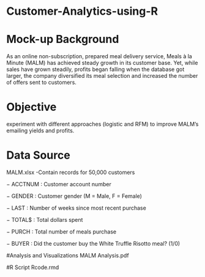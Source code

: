 # Customer-Analytics-using-R

# Mock-up Background
As an online non-subscription, prepared meal delivery service, Meals à la Minute (MALM) has achieved steady growth in its customer base. Yet, while sales have grown steadily, profits began falling when the database got larger, the company diversified its meal selection and increased the number of offers sent to customers. 

# Objective
experiment with different approaches (logistic and RFM) to improve MALM’s emailing yields and profits.

# Data Source

MALM.xlsx -Contain records for 50,000 customers

− ACCTNUM : Customer account number 

− GENDER : Customer gender (M = Male, F = Female) 

− LAST : Number of weeks since most recent purchase 

− TOTAL$ : Total dollars spent 

− PURCH : Total number of meals purchase 

− BUYER : Did the customer buy the White Truffle Risotto meal? (1/0)

#Analysis and Visualizations 
MALM Analysis.pdf

#R Script 
Rcode.rmd
